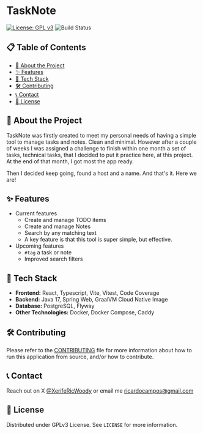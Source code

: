 # TaskNote

[![License: GPL v3](https://img.shields.io/badge/License-GPLv3-blue.svg)](https://www.gnu.org/licenses/gpl-3.0)
![Build Status](https://github.com/ricardo-campos-org/react-typescript-todolist/actions/workflows/main.yml/badge.svg)

## 📋 Table of Contents

- [📝 About the Project](#about-the-project)
- [✨ Features](#features)
- [🚀 Tech Stack](#tech-stack)
- [🛠 Contributing](#contributing)
- [📞 Contact](#contact)
- [📄 License](#license)

## 📝 About the Project

TaskNote was firstly created to meet my personal needs of having a simple tool to manage tasks and notes. Clean and minimal. However after a couple of weeks I was assigned a challenge to finish within one month a set of tasks, technical tasks, that I decided to put it practice here, at this project. At the end of that month, I got most the app ready.

Then I decided keep going, found a host and a name. And that's it. Here we are!

## ✨ Features

- Current features
  - Create and manage TODO items
  - Create and manage Notes
  - Search by any matching text
  - A key feature is that this tool is super simple, but effective.
- Upcoming features
  - `#tag` a task or note
  - Improved search filters

## 🚀 Tech Stack

- **Frontend:** React, Typescript, Vite, Vitest, Code Coverage
- **Backend:** Java 17, Spring Web, GraalVM Cloud Native Image
- **Database:** PostgreSQL, Flyway
- **Other Technologies:** Docker, Docker Compose, Caddy

## 🛠 Contributing

Please refer to the [CONTRIBUTING](CONTRIBUTING.md) file for more information about how to run this application from source, and/or how to contribute.


## 📞 Contact

Reach out on X [@XerifeRicWoody](https://twitter.com/XerifeRicWoody) or email me ricardocampos@gmail.com

## 📄 License

Distributed under GPLv3 License. See `LICENSE` for more information.
